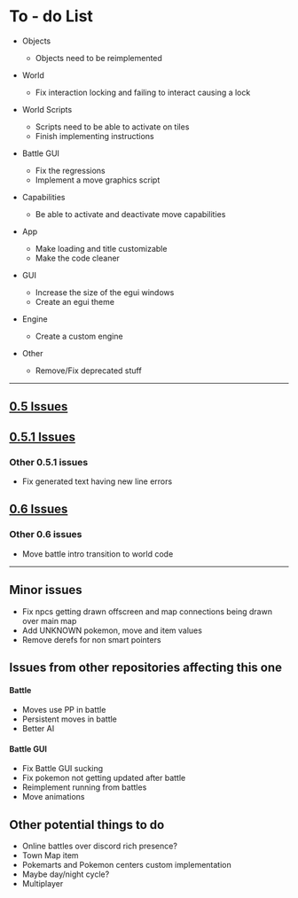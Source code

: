 # To - do List

* Objects
   - Objects need to be reimplemented

* World
   - Fix interaction locking and failing to interact causing a lock

* World Scripts
   - Scripts need to be able to activate on tiles
   - Finish implementing instructions

* Battle GUI
   - Fix the regressions
   - Implement a move graphics script

* Capabilities
   - Be able to activate and deactivate move capabilities

* App
   - Make loading and title customizable
   - Make the code cleaner

* GUI
   - Increase the size of the egui windows
   - Create an egui theme

* Engine
   - Create a custom engine

* Other
   - Remove/Fix deprecated stuff

____

## [0.5 Issues](https://github.com/fiirecore-game/pokemon-game/issues?q=is%3Aopen+is%3Aissue+milestone%3A0.5)

## [0.5.1 Issues](https://github.com/fiirecore-game/pokemon-game/issues?q=is%3Aopen+is%3Aissue+milestone%3A0.5.1)
   ### Other 0.5.1 issues

* Fix generated text having new line errors

## [0.6 Issues](https://github.com/fiirecore-game/pokemon-game/issues?q=is%3Aopen+is%3Aissue+milestone%3A0.6)

   ### Other 0.6 issues

   * Move battle intro transition to world code

____

## Minor issues

* Fix npcs getting drawn offscreen and map connections being drawn over main map
* Add UNKNOWN pokemon, move and item values
* Remove derefs for non smart pointers

## Issues from other repositories affecting this one

#### Battle

* Moves use PP in battle
* Persistent moves in battle
* Better AI

#### Battle GUI

* Fix Battle GUI sucking
* Fix pokemon not getting updated after battle
* Reimplement running from battles
* Move animations

## Other potential things to do

* Online battles over discord rich presence?
* Town Map item
* Pokemarts and Pokemon centers custom implementation
* Maybe day/night cycle?
* Multiplayer